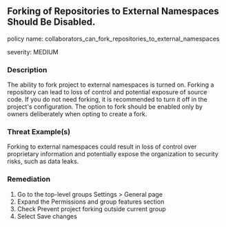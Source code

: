 
## Forking of Repositories to External Namespaces Should Be Disabled.
policy name: collaborators_can_fork_repositories_to_external_namespaces

severity: MEDIUM

### Description
The ability to fork project to external namespaces is turned on. Forking a repository can lead to loss of control and potential exposure of source code. If you do not need forking, it is recommended to turn it off in the project's configuration. The option to fork should be enabled only by owners deliberately when opting to create a fork.

### Threat Example(s)
Forking to external namespaces could result in loss of control over proprietary information and potentially expose the organization to security risks, such as data leaks.



### Remediation
1. Go to the top-level groups Settings > General page
2. Expand the Permissions and group features section
3. Check Prevent project forking outside current group
4. Select Save changes



